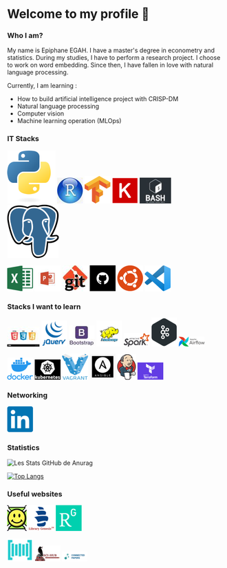 # Welcome to my profile 👋
### Who I am?
My name is Epiphane EGAH. I have a master's degree in econometry and statistics. During my studies, I have to perform a research project. I choose to work on word embedding. Since then, I have fallen in love with natural language processing.

Currently, I am learning :
- How to build artificial intelligence project with CRISP-DM
- Natural language processing 
- Computer vision 
- Machine learning operation (MLOps)

### IT Stacks
 [![Alt text](img/Python.svg)](https://www.stechies.com/install-python-3-ubuntu/)  ![Alt text](img/R.jpeg) ![Alt text](img/Tensorflow_logo.svg.png) ![Alt text](img/Keras.png) ![Alt text](img/bash.jpg) ![Alt text](img/Postgresql.svg)

 
![Alt text](img/excel.png) ![Alt text](img/powerpoint.jpeg)  ![Alt text](img/git.jpeg) ![Alt text](img/github.png)  ![Alt text](img/ubuntu.png) ![Alt text](img/vsc.png)

 


 
 ### Stacks I want to learn
 ![Alt text](img/html5.jpg) ![Alt text](img/jquery.png) ![Alt text](img/bootstrap.jpeg) ![Alt text](img/hadoop.png) ![Alt text](img/Spark.svg.png) ![Alt text](img/kafka.png) ![Alt text](img/airflow.png)
 
 ![Alt text](img/docker.png) ![Alt text](img/kubernetes.png) ![Alt text](img/Vagrant.png) ![Alt text](img/ainsible.jpg) ![Alt text](img/jekins.png) ![Alt text](img/terraform.png) 
 
 ### Networking
 [![all text](img/in.png)](https://www.linkedin.com/in/egahepiphane/)

 
 ### Statistics
 
 ![Les Stats GitHub de Anurag](https://github-readme-stats.vercel.app/api?username=egah&show_icons=true&theme=radical)
 
[![Top Langs](https://github-readme-stats.vercel.app/api/top-langs/?username=egah&layout=compact)](https://github.com/egah/github-readme-stats)

### Useful websites
 [![all text](img/arxiv.jpg)](https://arxiv.org/)
 [![all text](img/lb.png)](https://libgen.li/)
 [![all text](img/rg.png)](https://www.researchgate.net/signup.SignUp.html)
 
 [![all text](img/paperwithcode.png)](https://paperswithcode.com/)
 [![all text](img/Sci-Hub.jpg)](https://sci-hub.hkvisa.net/)
 [![all text](img/conpaper.png)](https://www.connectedpapers.com/)


 <!--### STACKS I WANT TO LEARN--
 [![all text](img/twitter.png)](https://twitter.com/egahepiphane)
 [![all text](img/kaggle.png)](https://www.kaggle.com/epiphane)
